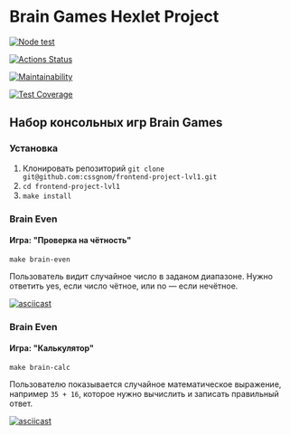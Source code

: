 # Brain Games Hexlet Project

[![Node test](https://github.com/cssgnom/frontend-project-lvl1/actions/workflows/test.yml/badge.svg)](https://github.com/cssgnom/frontend-project-lvl1/actions/workflows/test.yml)

[![Actions Status](https://github.com/cssgnom/frontend-project-lvl1/workflows/hexlet-check/badge.svg)](https://github.com/cssgnom/frontend-project-lvl1/actions)

[![Maintainability](https://api.codeclimate.com/v1/badges/a99a88d28ad37a79dbf6/maintainability)](https://codeclimate.com/github/codeclimate/codeclimate/maintainability)

[![Test Coverage](https://api.codeclimate.com/v1/badges/a99a88d28ad37a79dbf6/test_coverage)](https://codeclimate.com/github/codeclimate/codeclimate/test_coverage)

## Набор консольных игр Brain Games

### Установка

1. Клонировать репозиторий `git clone git@github.com:cssgnom/frontend-project-lvl1.git`
2. `cd frontend-project-lvl1`
3. `make install`

### Brain Even

#### Игра: "Проверка на чётность"

`make brain-even`

Пользователь видит случайное число в заданом диапазоне. Нужно ответить yes, если число чётное, или no — если нечётное.

[![asciicast](https://asciinema.org/a/SevoxeVmPD3Nr2R0TQI9bOYr3.svg)](https://asciinema.org/a/SevoxeVmPD3Nr2R0TQI9bOYr3)

### Brain Even

#### Игра: "Калькулятор"

`make brain-calc`

Пользователю показывается случайное математическое выражение, например `35 + 16`, которое нужно вычислить и записать правильный ответ.

[![asciicast](https://asciinema.org/a/cVs6UsNrrrGCGbn3JgymUDQFC.svg)](https://asciinema.org/a/cVs6UsNrrrGCGbn3JgymUDQFC)
